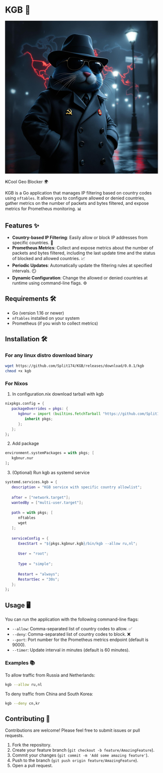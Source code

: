 # KGB 🚀

![logo](./img/logo.png)

~~K~~Cool Geo Blocker 🌍

KGB is a Go application that manages IP filtering based on country codes using `nftables`. It allows you to configure allowed or denied countries, gather metrics on the number of packets and bytes filtered, and expose metrics for Prometheus monitoring. 📊

## Features ✨

- **Country-based IP Filtering**: Easily allow or block IP addresses from specific countries. 🚫
- **Prometheus Metrics**: Collect and expose metrics about the number of packets and bytes filtered, including the last update time and the status of blocked and allowed countries. 📈
- **Periodic Updates**: Automatically update the filtering rules at specified intervals. ⏲️
- **Dynamic Configuration**: Change the allowed or denied countries at runtime using command-line flags. ⚙️

## Requirements 🛠️

- Go (version 1.16 or newer)
- `nftables` installed on your system
- Prometheus (if you wish to collect metrics)

## Installation 🛠️

### For any linux distro download binary

```bash
wget https://github.com/Split174/KGB/releases/download/0.0.1/kgb
chmod +x kgb
```

### For Nixos

1. In configuration.nix download tarball with kgb

```nix
nixpkgs.config = {
   packageOverrides = pkgs: {
      kgbnur = import (builtins.fetchTarball "https://github.com/Split174/nur/archive/master.tar.gz") {
         inherit pkgs;
      };
   };
};
```

2. Add package

```nix
environment.systemPackages = with pkgs; [
   kgbnur.nur
];
```

3. (Optional) Run kgb as systemd service

```nix
systemd.services.kgb = {
   description = "KGB service with specific country allowlist";

   after = ["network.target"];
   wantedBy = ["multi-user.target"];

   path = with pkgs; [
      nftables
      wget
   ];

   serviceConfig = {
      ExecStart = "${pkgs.kgbnur.kgb}/bin/kgb --allow ru,nl";

      User = "root";

      Type = "simple";

      Restart = "always";
      RestartSec = "30s";
   };
};
```

## Usage 🖥️

You can run the application with the following command-line flags:

- `--allow`: Comma-separated list of country codes to allow. ✅
- `--deny`: Comma-separated list of country codes to block. ❌
- `--port`: Port number for the Prometheus metrics endpoint (default is 9000).
- `--timer`: Update interval in minutes (default is 60 minutes).

### Examples 📚

To allow traffic from Russia and Netherlands:

```bash
kgb --allow ru,nl
```

To deny traffic from China and South Korea:

```bash
kgb --deny cn,kr
```

## Contributing 🤝

Contributions are welcome! Please feel free to submit issues or pull requests. 

1. Fork the repository.
2. Create your feature branch (`git checkout -b feature/AmazingFeature`).
3. Commit your changes (`git commit -m 'Add some amazing feature'`).
4. Push to the branch (`git push origin feature/AmazingFeature`).
5. Open a pull request.
